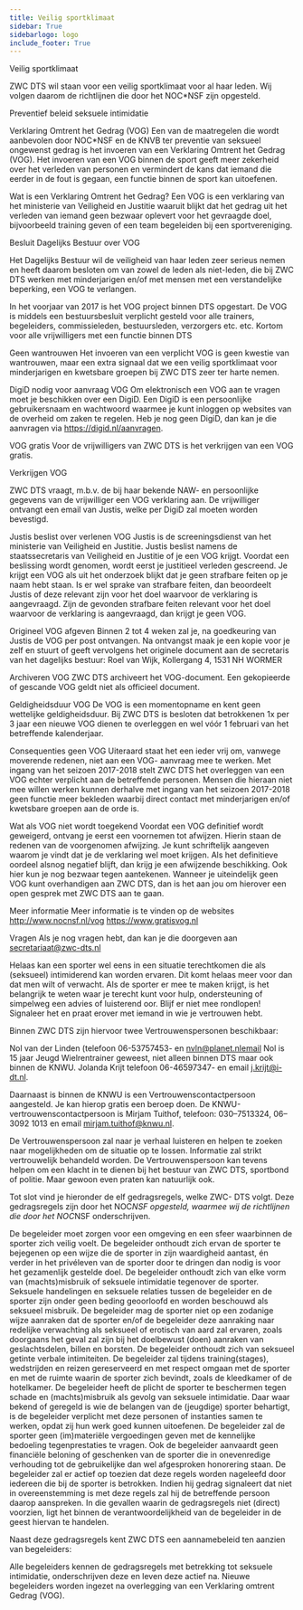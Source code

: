 ```yaml
---
title: Veilig sportklimaat
sidebar: True
sidebarlogo: logo
include_footer: True
---
```

Veilig sportklimaat

ZWC DTS  wil staan voor een veilig sportklimaat voor al haar leden. Wij volgen daarom de richtlijnen die door het NOC*NSF zijn opgesteld.

Preventief beleid seksuele intimidatie

Verklaring Omtrent het Gedrag (VOG)
Een van de maatregelen die wordt aanbevolen door NOC*NSF en de KNVB ter preventie van seksueel ongewenst gedrag is het invoeren van een Verklaring Omtrent het Gedrag (VOG). Het invoeren van een VOG binnen de sport geeft meer zekerheid over het verleden van personen en vermindert de kans dat iemand die eerder in de fout is gegaan, een functie binnen de sport kan uitoefenen.

Wat is een Verklaring Omtrent het Gedrag?
Een VOG is een verklaring van het ministerie van Veiligheid en Justitie waaruit blijkt dat het gedrag uit het verleden van iemand geen bezwaar oplevert voor het gevraagde doel, bijvoorbeeld training geven of een team begeleiden bij een sportvereniging.

Besluit Dagelijks Bestuur over VOG

Het Dagelijks Bestuur wil de veiligheid van haar leden zeer serieus nemen en heeft daarom besloten om van zowel de leden als niet-leden, die bij ZWC DTS werken met minderjarigen en/of met mensen met een verstandelijke beperking, een VOG te verlangen.

In het voorjaar van 2017 is het VOG project binnen DTS opgestart. De VOG is middels een bestuursbesluit verplicht gesteld voor alle trainers, begeleiders, commissieleden, bestuursleden, verzorgers etc. etc. Kortom voor alle vrijwilligers met een functie binnen DTS

Geen wantrouwen
Het invoeren van een verplicht VOG is geen kwestie van wantrouwen, maar een extra signaal dat we een veilig sportklimaat voor minderjarigen en kwetsbare groepen bij ZWC DTS zeer ter harte nemen.

DigiD nodig voor aanvraag VOG
Om elektronisch een VOG aan te vragen moet je beschikken over een DigiD. Een DigiD is een persoonlijke gebruikersnaam en wachtwoord waarmee je kunt inloggen op websites van de overheid om zaken te regelen. Heb je nog geen DigiD, dan kan je die aanvragen via https://digid.nl/aanvragen.

VOG gratis
Voor de vrijwilligers van ZWC DTS is het verkrijgen van een VOG gratis.

Verkrijgen VOG

ZWC DTS vraagt, m.b.v. de bij haar bekende NAW- en persoonlijke gegevens van de vrijwilliger een VOG verklaring aan. De vrijwilliger ontvangt een email van Justis, welke per DigiD zal moeten worden bevestigd.

Justis beslist over verlenen VOG
Justis is de screeningsdienst van het ministerie van Veiligheid en Justitie. Justis beslist namens de staatssecretaris van Veiligheid en Justitie of je een VOG krijgt. Voordat een beslissing wordt genomen, wordt eerst je justitieel verleden gescreend. Je krijgt een VOG als uit het onderzoek blijkt dat je geen strafbare feiten op je naam hebt staan. Is er wel sprake van strafbare feiten, dan beoordeelt Justis of deze relevant zijn voor het doel waarvoor de verklaring is aangevraagd. Zijn de gevonden strafbare feiten relevant voor het doel waarvoor de verklaring is aangevraagd, dan krijgt je geen VOG.

Origineel VOG afgeven
Binnen 2 tot 4 weken zal je, na goedkeuring van Justis de VOG per post ontvangen. Na ontvangst maak je een kopie voor je zelf en stuurt of geeft vervolgens het originele document aan de secretaris van het dagelijks bestuur:  Roel van Wijk, Kollergang 4, 1531 NH  WORMER

Archiveren VOG
ZWC DTS archiveert het VOG-document. Een gekopieerde of gescande VOG geldt niet als officieel document.

Geldigheidsduur VOG
De VOG is een momentopname en kent geen wettelijke geldigheidsduur. Bij ZWC DTS is besloten dat betrokkenen 1x per 3 jaar een nieuwe VOG dienen te overleggen en wel vóór 1 februari van het betreffende kalenderjaar.

Consequenties geen VOG
Uiteraard staat het een ieder vrij om, vanwege moverende redenen, niet aan een VOG- aanvraag mee te werken. Met ingang van het seizoen 2017-2018 stelt ZWC DTS het overleggen van een VOG echter verplicht aan de betreffende personen. Mensen die hieraan niet mee willen werken kunnen derhalve met ingang van het seizoen 2017-2018 geen functie meer bekleden waarbij direct contact met minderjarigen en/of kwetsbare groepen aan de orde is.

Wat als VOG niet wordt toegekend
Voordat een VOG definitief wordt geweigerd, ontvang je eerst een voornemen tot afwijzen. Hierin staan de redenen van de voorgenomen afwijzing. Je kunt schriftelijk aangeven waarom je vindt dat je de verklaring wel moet krijgen. Als het definitieve oordeel alsnog negatief blijft, dan krijg je een afwijzende beschikking. Ook hier kun je nog bezwaar tegen aantekenen. Wanneer je uiteindelijk geen VOG kunt overhandigen aan ZWC DTS, dan is het aan jou om hierover een open gesprek met ZWC DTS aan te gaan.

Meer informatie
Meer informatie is te vinden op de websites
http://www.nocnsf.nl/vog
https://www.gratisvog.nl

Vragen
Als je nog vragen hebt, dan kan je die doorgeven aan secretariaat@zwc-dts.nl

Helaas kan een sporter wel eens in een situatie terechtkomen die als (seksueel) intimiderend kan worden ervaren. Dit komt helaas meer voor dan dat men wilt of verwacht. Als de sporter er mee te maken krijgt, is het belangrijk te weten waar je terecht kunt voor hulp, ondersteuning of simpelweg een advies of luisterend oor. Blijf er niet mee rondlopen! Signaleer het en praat erover met iemand in wie je vertrouwen hebt.

Binnen ZWC DTS zijn hiervoor twee Vertrouwenspersonen beschikbaar:

Nol van der Linden (telefoon 06-53757453- en nvln@planet.nlemail Nol is 15 jaar Jeugd Wielrentrainer geweest, niet alleen binnen  DTS maar ook binnen de KNWU.
Jolanda Krijt telefoon 06-46597347- en email j.krijt@i-dt.nl.

Daarnaast is binnen de KNWU is een Vertrouwenscontactpersoon aangesteld. Je kan hierop gratis een beroep doen. De KNWU-vertrouwenscontactpersoon is Mirjam Tuithof, telefoon: 030–7513324, 06–3092 1013 en email mirjam.tuithof@knwu.nl.

De Vertrouwenspersoon zal naar je verhaal luisteren en helpen te zoeken naar mogelijkheden om de situatie op te lossen. Informatie zal strikt vertrouwelijk behandeld worden. De Vertrouwenspersoon kan tevens  helpen om een klacht in te dienen bij het bestuur van ZWC DTS, sportbond of politie. Maar gewoon even praten kan natuurlijk ook.

Tot slot vind je hieronder de elf gedragsregels, welke ZWC- DTS volgt. Deze gedragsregels zijn door het NOC*NSF opgesteld, waarmee wij de richtlijnen die door het NOC*NSF onderschrijven.

De begeleider moet zorgen voor een omgeving en een sfeer waarbinnen de sporter zich veilig voelt.
De begeleider onthoudt zich ervan de sporter te bejegenen op een wijze die de sporter in zijn waardigheid aantast, én verder in het privéleven van de sporter door te dringen dan nodig is voor het gezamenlijk gestelde doel.
De begeleider onthoudt zich van elke vorm van (machts)misbruik of seksuele intimidatie tegenover de sporter.
Seksuele handelingen en seksuele relaties tussen de begeleider en de sporter zijn onder geen beding geoorloofd en worden beschouwd als seksueel misbruik.
De begeleider mag de sporter niet op een zodanige wijze aanraken dat de sporter en/of de begeleider deze aanraking naar redelijke verwachting als seksueel of erotisch van aard zal ervaren, zoals doorgaans het geval zal zijn bij het doelbewust (doen) aanraken van geslachtsdelen, billen en borsten.
De begeleider onthoudt zich van seksueel getinte verbale intimiteiten.
De begeleider zal tijdens training(stages), wedstrijden en reizen gereserveerd en met respect omgaan met de sporter en met de ruimte waarin de sporter zich bevindt, zoals de kleedkamer of de hotelkamer.
De begeleider heeft de plicht de sporter te beschermen tegen schade en (machts)misbruik als gevolg van seksuele intimidatie. Daar waar bekend of geregeld is wie de belangen van de (jeugdige) sporter behartigt, is de begeleider verplicht met deze personen of instanties samen te werken, opdat zij hun werk goed kunnen uitoefenen.
De begeleider zal de sporter geen (im)materiële vergoedingen geven met de kennelijke bedoeling tegenprestaties te vragen. Ook de begeleider aanvaardt geen financiële beloning of geschenken van de sporter die in onevenredige verhouding tot de gebruikelijke dan wel afgesproken honorering staan.
De begeleider zal er actief op toezien dat deze regels worden nageleefd door iedereen die bij de sporter is betrokken. Indien hij gedrag signaleert dat niet in overeenstemming is met deze regels zal hij de betreffende persoon daarop aanspreken.
In die gevallen waarin de gedragsregels niet (direct) voorzien, ligt het binnen de verantwoordelijkheid van de begeleider in de geest hiervan te handelen.

Naast deze gedragsregels kent ZWC DTS een aannamebeleid ten aanzien van begeleiders:

Alle begeleiders kennen de gedragsregels met betrekking tot seksuele intimidatie, onderschrijven deze en leven deze actief na.
Nieuwe begeleiders worden ingezet na overlegging van een Verklaring omtrent Gedrag (VOG).
